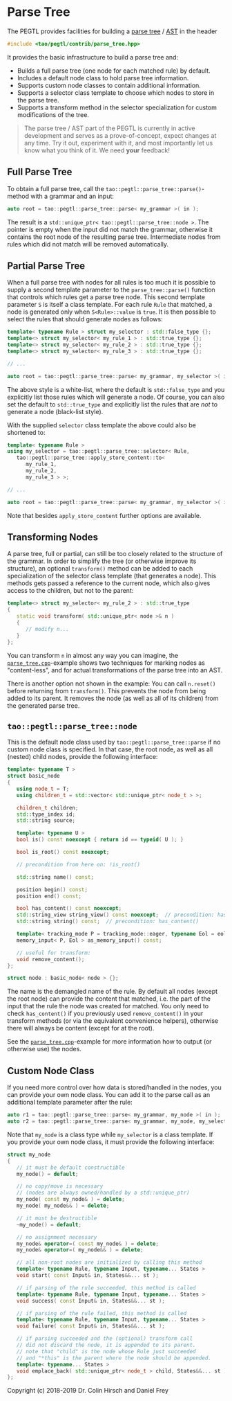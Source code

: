 # Parse Tree

The PEGTL provides facilities for building a [parse tree](https://en.wikipedia.org/wiki/Parse_tree) / [AST](https://en.wikipedia.org/wiki/Abstract_syntax_tree) in the header

```c++
#include <tao/pegtl/contrib/parse_tree.hpp>
```

It provides the basic infrastructure to build a parse tree and:

* Builds a full parse tree (one node for each matched rule) by default.
* Includes a default node class to hold parse tree information.
* Supports custom node classes to contain additional information.
* Supports a selector class template to choose which nodes to store in the parse tree.
* Supports a transform method in the selector specialization for custom modifications of the tree.

> The parse tree / AST part of the PEGTL is currently in active development and serves as a prove-of-concept, expect changes at any time. Try it out, experiment with it, and most importantly let us know what you think of it. We need **your** feedback!

## Full Parse Tree

To obtain a full parse tree, call the `tao::pegtl::parse_tree::parse()`-method with a grammar and an input:

```c++
auto root = tao::pegtl::parse_tree::parse< my_grammar >( in );
```

The result is a `std::unique_ptr< tao::pegtl::parse_tree::node >`. The pointer is empty when the input did not match the grammar, otherwise it contains the root node of the resulting parse tree. Intermediate nodes from rules which did not match will be removed automatically.

## Partial Parse Tree

When a full parse tree with nodes for all rules is too much it is possible to supply a second template parameter to the `parse_tree::parse()` function that controls which rules get a parse tree node. This second template parameter `S` is itself a class template. For each rule `Rule` that matched, a node is generated only when `S<Rule>::value` is `true`. It is then possible to select the rules that should generate nodes as follows:

```c++
template< typename Rule > struct my_selector : std::false_type {};
template<> struct my_selector< my_rule_1 > : std::true_type {};
template<> struct my_selector< my_rule_2 > : std::true_type {};
template<> struct my_selector< my_rule_3 > : std::true_type {};

// ...

auto root = tao::pegtl::parse_tree::parse< my_grammar, my_selector >( in );
```

The above style is a white-list, where the default is `std::false_type` and you explicitly list those rules which will generate a node. Of course, you can also set the default to `std::true_type` and explicitly list the rules that are *not* to generate a node (black-list style).

With the supplied `selector` class template the above could also be shortened to:

```c++
template< typename Rule >
using my_selector = tao::pegtl::parse_tree::selector< Rule,
   tao::pegtl::parse_tree::apply_store_content::to<
      my_rule_1,
      my_rule_2,
      my_rule_3 > >;

// ...

auto root = tao::pegtl::parse_tree::parse< my_grammar, my_selector >( in );
```

Note that besides `apply_store_content` further options are available.

## Transforming Nodes

A parse tree, full or partial, can still be too closely related to the structure of the grammar. In order to simplify the tree (or otherwise improve its structure), an optional `transform()` method can be added to each specialization of the selector class template (that generates a node). This methods gets passed a reference to the current node, which also gives access to the children, but not to the parent:

```c++
template<> struct my_selector< my_rule_2 > : std::true_type
{
   static void transform( std::unique_ptr< node >& n )
   {
      // modify n...
   }
};
```

You can transform `n` in almost any way you can imagine, the [`parse_tree.cpp`](https://github.com/taocpp/PEGTL/blob/master/src/example/pegtl/parse_tree.cpp)-example shows two techniques for marking nodes as "content-less", and for actual transformations of the parse tree into an AST.

There is another option not shown in the example: You can call `n.reset()` before returning from `transform()`. This prevents the node from being added to its parent. It removes the node (as well as all of its children) from the generated parse tree.

## `tao::pegtl::parse_tree::node`

This is the default node class used by `tao::pegtl::parse_tree::parse` if no custom node class is specified. In that case, the root node, as well as all (nested) child nodes, provide the following interface:

```c++
template< typename T >
struct basic_node
{
   using node_t = T;
   using children_t = std::vector< std::unique_ptr< node_t > >;

   children_t children;
   std::type_index id;
   std::string source;

   template< typename U >
   bool is() const noexcept { return id == typeid( U ); }

   bool is_root() const noexcept;

   // precondition from here on: !is_root()

   std::string name() const;

   position begin() const;
   position end() const;

   bool has_content() const noexcept;
   std::string_view string_view() const noexcept;  // precondition: has_content()
   std::string string() const;  // precondition: has_content()

   template< tracking_mode P = tracking_mode::eager, typename Eol = eol::lf_crlf >
   memory_input< P, Eol > as_memory_input() const;

   // useful for transform:
   void remove_content();
};

struct node : basic_node< node > {};
```

The name is the demangled name of the rule. By default all nodes (except the root node) can provide the content that matched, i.e. the part of the input that the rule the node was created for matched. You only need to check `has_content()` if you previously used `remove_content()` in your transform methods (or via the equivalent convenience helpers), otherwise there will always be content (except for at the root).

See the [`parse_tree.cpp`](https://github.com/taocpp/PEGTL/blob/master/src/example/pegtl/parse_tree.cpp)-example for more information how to output (or otherwise use) the nodes.

## Custom Node Class

If you need more control over how data is stored/handled in the nodes, you can provide your own node class. You can add it to the parse call as an additional template parameter after the rule:

```c++
auto r1 = tao::pegtl::parse_tree::parse< my_grammar, my_node >( in );
auto r2 = tao::pegtl::parse_tree::parse< my_grammar, my_node, my_selector >( in );
```

Note that `my_node` is a class type while `my_selector` is a class template. If you provide your own node class, it must provide the following interface:

```c++
struct my_node
{
   // it must be default constructible
   my_node() = default;

   // no copy/move is necessary
   // (nodes are always owned/handled by a std::unique_ptr)
   my_node( const my_node& ) = delete;
   my_node( my_node&& ) = delete;

   // it must be destructible
   ~my_node() = default;

   // no assignment necessary
   my_node& operator=( const my_node& ) = delete;
   my_node& operator=( my_node&& ) = delete;

   // all non-root nodes are initialized by calling this method
   template< typename Rule, typename Input, typename... States >
   void start( const Input& in, States&&... st );

   // if parsing of the rule succeeded, this method is called
   template< typename Rule, typename Input, typename... States >
   void success( const Input& in, States&&... st );

   // if parsing of the rule failed, this method is called
   template< typename Rule, typename Input, typename... States >
   void failure( const Input& in, States&&... st );

   // if parsing succeeded and the (optional) transform call
   // did not discard the node, it is appended to its parent.
   // note that "child" is the node whose Rule just succeeded
   // and "*this" is the parent where the node should be appended.
   template< typename... States >
   void emplace_back( std::unique_ptr< node_t > child, States&&... st );
};
```

Copyright (c) 2018-2019 Dr. Colin Hirsch and Daniel Frey
